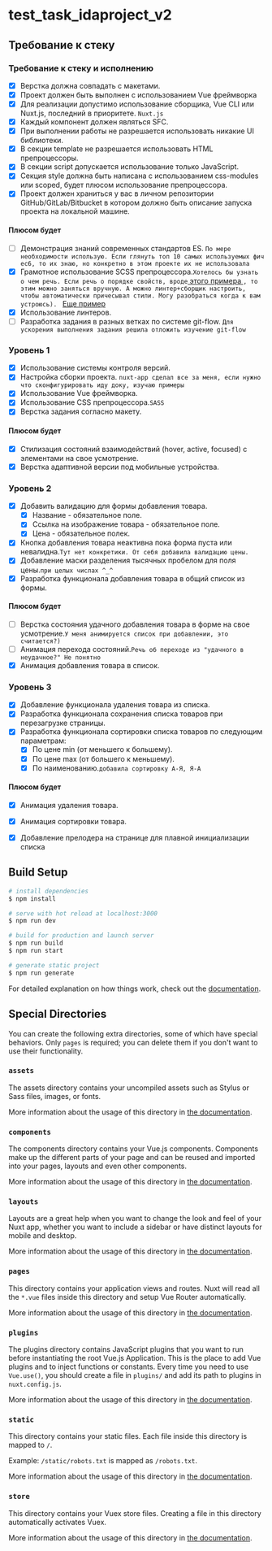 # test_task_idaproject_v2
## Требование к стеку 

### Требование к стеку и исполнению
- [x] Верстка должна совпадать с макетами.
- [x] Проект должен быть выполнен с использованием Vue фреймворка
- [x] Для реализации допустимо использование сборщика, Vue CLI или Nuxt.js, последний в приоритете. `Nuxt.js`
- [x] Каждый компонент должен являться SFC.
- [x] При выполнении работы не разрешается использовать никакие UI библиотеки.
- [x] В секции template не разрешается использовать HTML препроцессоры.
- [x] В секции script допускается использование только JavaScript. 
- [x] Секция style должна быть написана с использованием css-modules или scoped, будет плюсом использование препроцессора.
- [x] Проект должен храниться у вас в личном репозитории GitHub/GitLab/Bitbucket в котором должно быть описание запуска проекта на локальной машине.

#### Плюсом будет
- [ ] Демонстрация знаний современных стандартов ES. `По мере необходимости использую. Если глянуть топ 10 самых используемых фич ес6, то их знаю, но конкретно в этом проекте их не использовала`
- [x] Грамотное использование SCSS препроцессора.`Хотелось бы узнать о чем речь. Если речь о порядке свойств, вроде`[ этого примера ](https://codeguide.academy/html-css.html#css-order) `, то этим можно заняться вручную. А можно линтер+сборщик настроить,  чтобы автоматически причесывал стили. Могу разобраться когда к вам устроюсь). ` [ Еще пример ](https://github.com/necolas/idiomatic-css/tree/master/translations/ru-RU)
- [x] Использование линтеров.
- [ ] Разработка задания в разных ветках по системе git-flow. `Для ускорения выполнения задания решила отложить изучение git-flow`
### Уровень 1
- [x] Использование системы контроля версий.
- [x] Настройка сборки проекта. `nuxt-app сделал все за меня, если нужно что сконфигурировать иду доку, изучаю примеры`
- [x] Использование Vue фреймворка.
- [x] Использование CSS препроцессора.`SASS`
- [x] Верстка задания согласно макету.
#### Плюсом будет
- [x] Стилизация состояний взаимодействий (hover, active, focused) с элементами на свое усмотрение.
- [x] Верстка адаптивной версии под мобильные устройства.
### Уровень 2
- [x] Добавить валидацию для формы добавления товара.
  - [x] Название - обязательное поле.
  - [x] Ссылка на изображение товара - обязательное поле.
  - [x] Цена - обязательное полек.
- [x] Кнопка добавления товара неактивна пока форма пуста или невалидна.`Тут нет конкретики. От себя добавила валидацию цены.`
- [x] Добавление маски разделения тысячных пробелом для поля цены.`при целых числах ^_^`
- [x] Разработка функционала добавления товара в общий список из формы.
#### Плюсом будет
- [ ] Верстка состояния удачного добавления товара в форме на свое усмотрение.`У меня анимируется список при добавлении, это считается?)`
- [ ] Анимация перехода состояний.`Речь об переходе из "удачного в неудачное?" Не понятно`
- [x] Анимация добавления товара в список.
### Уровень 3
- [x] Добавление функционала удаления товара из списка.
- [x] Разработка функционала сохранения списка товаров при перезагрузке страницы.
- [x] Разработка функционала сортировки списка товаров по следующим параметрам:
  - [x] По цене min (от меньшего к большему).
  - [x] По цене max (от большего к меньшему).
  - [x] По наименованию.`добавила сортировку A-Я, Я-А`
#### Плюсом будет
- [x] Анимация удаления товара.
- [x] Анимация сортировки товара.
- [x] Добавление прелодера на странице для плавной инициализации списка



## Build Setup

```bash
# install dependencies
$ npm install

# serve with hot reload at localhost:3000
$ npm run dev

# build for production and launch server
$ npm run build
$ npm run start

# generate static project
$ npm run generate
```

For detailed explanation on how things work, check out the [documentation](https://nuxtjs.org).

## Special Directories

You can create the following extra directories, some of which have special behaviors. Only `pages` is required; you can delete them if you don't want to use their functionality.

### `assets`

The assets directory contains your uncompiled assets such as Stylus or Sass files, images, or fonts.

More information about the usage of this directory in [the documentation](https://nuxtjs.org/docs/2.x/directory-structure/assets).

### `components`

The components directory contains your Vue.js components. Components make up the different parts of your page and can be reused and imported into your pages, layouts and even other components.

More information about the usage of this directory in [the documentation](https://nuxtjs.org/docs/2.x/directory-structure/components).

### `layouts`

Layouts are a great help when you want to change the look and feel of your Nuxt app, whether you want to include a sidebar or have distinct layouts for mobile and desktop.

More information about the usage of this directory in [the documentation](https://nuxtjs.org/docs/2.x/directory-structure/layouts).


### `pages`

This directory contains your application views and routes. Nuxt will read all the `*.vue` files inside this directory and setup Vue Router automatically.

More information about the usage of this directory in [the documentation](https://nuxtjs.org/docs/2.x/get-started/routing).

### `plugins`

The plugins directory contains JavaScript plugins that you want to run before instantiating the root Vue.js Application. This is the place to add Vue plugins and to inject functions or constants. Every time you need to use `Vue.use()`, you should create a file in `plugins/` and add its path to plugins in `nuxt.config.js`.

More information about the usage of this directory in [the documentation](https://nuxtjs.org/docs/2.x/directory-structure/plugins).

### `static`

This directory contains your static files. Each file inside this directory is mapped to `/`.

Example: `/static/robots.txt` is mapped as `/robots.txt`.

More information about the usage of this directory in [the documentation](https://nuxtjs.org/docs/2.x/directory-structure/static).

### `store`

This directory contains your Vuex store files. Creating a file in this directory automatically activates Vuex.

More information about the usage of this directory in [the documentation](https://nuxtjs.org/docs/2.x/directory-structure/store).
